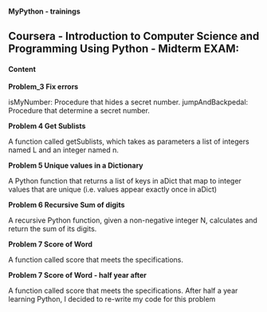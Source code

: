 #### MyPython - trainings

## Coursera - Introduction to Computer Science and Programming Using Python - Midterm EXAM:

#### Content

**Problem_3 Fix errors**

isMyNumber: Procedure that hides a secret number.
jumpAndBackpedal: Procedure that determine a secret number.

**Problem 4 Get Sublists**

A function called getSublists, which takes as parameters a list of integers named L and an integer named n.

**Problem 5 Unique values in a Dictionary**

A Python function that returns a list of keys in aDict that map to integer values that are unique (i.e. values appear exactly once in aDict)

**Problem 6 Recursive Sum of digits**

A recursive Python function, given a non-negative integer N, calculates and return the sum of its digits.

**Problem 7 Score of Word**

A function called score that meets the specifications.

**Problem 7 Score of Word - half year after**

A function called score that meets the specifications.
After half a year learning Python, I decided to re-write my code for this problem
